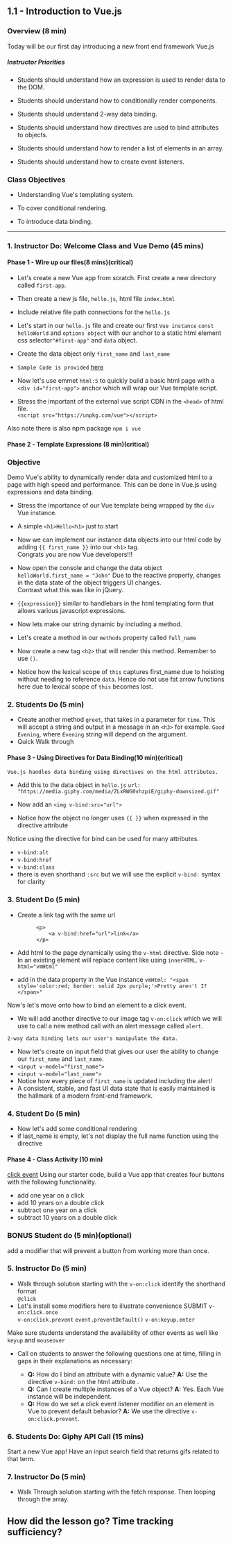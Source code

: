 ## 1.1 - Introduction to Vue.js 

### Overview (8 min)

Today will be our first day introducing a new front end framework Vue.js

<!-- Slide Show -->

<!-- `Summary: Complete activities 28-32 in Unit 19 & 1-6 in Unit 20` -->

##### Instructor Priorities

* Students should understand how an expression is used to render data to the DOM.

* Students should understand how to conditionally render components.

* Students should understand 2-way data binding.

* Students should understand how directives are used to bind attributes to objects.

* Students should understand how to render a list of elements in an array.

* Students should understand how to create event listeners.


### Class Objectives

* Understanding Vue's templating system.

* To cover conditional rendering.

* To introduce data binding.


- - -

### 1. Instructor Do: Welcome Class and Vue Demo (45 mins) 
#### Phase 1 - Wire up our files(8 mins)(critical)
* Let's create a new Vue app from scratch.  First create a new directory called `first-app`.  
* Then create a new js file, `hello.js`, html file `index.html` 

* Include relative file path connections for the `hello.js`  

* Let's start in our `hello.js` file and create our first `Vue instance` `const helloWorld` and `options object` with our anchor to a static html element css selector`"#first-app"` and `data` object.  

* Create the data object only `first_name` and `last_name`

* `Sample Code is provided` [here]("./first_app/hello.js")

* Now let's use emmet `html:5` to quickly build a basic html page with a `<div id="first-app">` anchor which will wrap our Vue template script.

* Stress the important of the external vue script CDN in the `<head>` of html file.  
`<script src="https://unpkg.com/vue"></script>`

Also note there is also npm package
`npm i vue`

#### Phase 2 - Template Expressions (8 min)(critical)
###  Objective
Demo Vue's ability to dynamically render data and customized html to a page with high speed and performance.  This can be done in Vue.js using expressions and data binding.

* Stress the importance of our Vue template being wrapped by the `div` Vue instance. <br>

* A simple `<h1>Hello<h1>` just to start

* Now we can implement our instance data objects into our html code by adding 
 `{{ first_name }}` into our `<h1>` tag.  
 Congrats you are now Vue developers!!!

* Now open the console and change the data object
`helloWorld.first_name = "John"`
Due to the reactive property, changes in the data state of the object triggers UI changes.  
Contrast what this was like in jQuery.

 * `{{expression}}` similar to handlebars in the html templating form that allows various javascript expressions.

* Now lets make our string dynamic by including a method.

* Let's create a method in our `methods` property called `full_name`

* Now create a new tag `<h2>` that will render this method.  Remember to use `()`.

* Notice how the lexical scope of `this` captures first_name due to hoisting without needing to reference `data`.  Hence do not use fat arrow functions here due to lexical scope of `this` becomes lost.

### 2. Students Do (5 min)

* Create another method `greet`, that takes in a parameter for `time`.  This will accept a string and output in a message in an `<h3>` for example.
`Good Evening`, where `Evening` string will depend on the argument.
* Quick Walk through


 #### Phase 3 - Using Directives for Data Binding(10 min)(critical)
 `Vue.js handles data binding using directives on the html attributes.`

 * Add this to the data object in `hello.js`  `url: "https://media.giphy.com/media/ZLxRWG0vhzpiE/giphy-downsized.gif"`

 * Now add an `<img v-bind:src="url">`
 * Notice how the object no longer uses `{{ }}` when expressed in the directive attribute

Notice using the directive for bind can be used for many attributes. 
* `v-bind:alt`
* `v-bind:href`
* `v-bind:class`
* there is even shorthand `:src` but we will use the explicit `v-bind:` syntax for clarity

### 3. Student Do (5 min)
* Create a link tag with the same url 
            
            <p>
                <a v-bind:href="url">link</a>
            </p>
* Add html to the page dynamically using the `v-html` directive.  Side note - In an existing element will replace content like using `innerHTML`.
`v-html="vmHtml"`  
* add in the data property in the Vue instance
`vmHtml: "<span style='color:red; border: solid 2px purple;'>Pretty aren't I?</span>"`

Now's let's move onto how to bind an element to a click event.

* We will add another directive to our image tag `v-on:click` which we will use to call a new method call with an alert message called `alert`.

`2-way data binding lets our user's manipulate the data.`
* Now let's create on input field that gives our user the ability to change our `first_name` and `last_name`.  
* `<input v-model="first_name">`
* `<input v-model="last_name">`
* Notice how every piece of `first_name` is updated including the alert!
* A consistent, stable, and fast UI data state that is easily maintained is the hallmark of a modern front-end framework.

### 4. Student Do (5 min)
* Now let's add some conditional rendering
* if last_name is empty, let's not display the full name function using the directive 


#### Phase 4 - Class Activity (10 min)
[click event](./click-event)
Using our starter code, build a Vue app that creates four buttons with the following functionality.
* add one year on a click
* add 10 years on a double click
* subtract one year on a click
* subtract 10 years on a double click

### BONUS Student do (5 min)(optional)
add a modifier that will prevent a button from working more than once.

### 5. Instructor Do (5 min)
* Walk through solution starting with the             `v-on:click`  identify the shorthand format   
    `@click`
* Let's install some modifiers here to illustrate convenience
    SUBMIT
    `v-on:click.once`   
    `v-on:click.prevent`  `event.preventDefault()`
    `v-on:keyup.enter` 

Make sure students understand the availability of other events as well like `keyup` and `mouseover`

* Call on students to answer the following questions one at time, filling in gaps in their explanations as necessary:

  * **Q:** How do I bind an attribute with a dynamic value?
    **A:** Use the directive `v-bind:` on the html attribute .
  * **Q:** Can I create multiple instances of a Vue object?
    **A:** Yes.  Each Vue instance will be independent. 
  * **Q:** How do we set a click event listener modifier on an element in Vue to prevent default behavior?
    **A:** We use the directive `v-on:click.prevent`.

### 6. Students Do: Giphy API Call (15 mins) 
Start a new Vue app!
Have an input search field that returns gifs related to that term.

### 7. Instructor Do (5 min)
* Walk Through solution starting with the fetch response.  Then looping through the array.

## How did the lesson go?  Time tracking sufficiency?
